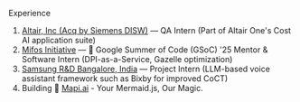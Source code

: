 Experience
1. [Altair, Inc (Acq by Siemens DISW)](https://altair.com/) — QA Intern (Part of Altair One's Cost AI application suite)
2. [Mifos Initiative](https://products.mifos.org/mifos-gazelle/) — 🔆 Google Summer of Code (GSoC) '25 Mentor & Software Intern (DPI-as-a-Service, Gazelle optimization)
3. [Samsung R&D Bangalore, India](https://research.samsung.com/sri-b) — Project Intern (LLM-based voice assistant framework such as Bixby for improved CoCT)
4. Building 🦄 [Mapi.ai](https://mapiai.netlify.app/) - Your Mermaid.js, Our Magic.
